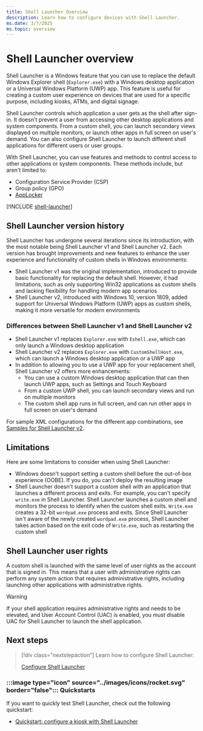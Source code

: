 ```yaml
---
title: Shell Launcher Overview
description: Learn how to configure devices with Shell Launcher.
ms.date: 3/7/2025
ms.topic: overview
---
```


# Shell Launcher overview

Shell Launcher is a Windows feature that you can use to replace the default Windows Explorer shell (`Explorer.exe`) with a Windows desktop application or a Universal Windows Platform (UWP) app. This feature is useful for creating a custom user experience on devices that are used for a specific purpose, including kiosks, ATMs, and digital signage.

Shell Launcher controls which application a user gets as the shell after sign-in. It doesn't prevent a user from accessing other desktop applications and system components. From a custom shell, you can launch secondary views displayed on multiple monitors, or launch other apps in full screen on user's demand. You can also configure Shell Launcher to launch different shell applications for different users or user groups.

With Shell Launcher, you can use features and methods to control access to other applications or system components. These methods include, but aren't limited to:

- Configuration Service Provider (CSP)
- Group policy (GPO)
- [AppLocker](/windows/security/threat-protection/windows-defender-application-control/applocker/applocker-overview)

[!INCLUDE [shell-launcher](../../../includes/licensing/shell-launcher.md)]

## Shell Launcher version history

Shell Launcher has undergone several iterations since its introduction, with the most notable being Shell Launcher v1 and Shell Launcher v2. Each version has brought improvements and new features to enhance the user experience and functionality of custom shells in Windows environments:

- Shell Launcher v1 was the original implementation, introduced to provide basic functionality for replacing the default shell. However, it had limitations, such as only supporting Win32 applications as custom shells and lacking flexibility for handling modern app scenarios
- Shell Launcher v2, introduced with Windows 10, version 1809, added support for Universal Windows Platform (UWP) apps as custom shells, making it more versatile for modern environments

### Differences between Shell Launcher v1 and Shell Launcher v2

- Shell Launcher v1 replaces `Explorer.exe` with `Eshell.exe`, which can only launch a Windows desktop application
- Shell Launcher v2 replaces `Explorer.exe` with `CustomShellHost.exe`, which can launch a Windows desktop application or a UWP app
- In addition to allowing you to use a UWP app for your replacement shell, Shell Launcher v2 offers more enhancements:
  - You can use a custom Windows desktop application that can then launch UWP apps, such as Settings and Touch Keyboard
  - From a custom UWP shell, you can launch secondary views and run on multiple monitors
  - The custom shell app runs in full screen, and can run other apps in full screen on user's demand

For sample XML configurations for the different app combinations, see [Samples for Shell Launcher v2](https://github.com/microsoft/Windows-IoT-Samples/tree/master/samples/ShellLauncher/ShellLauncherV2).

## Limitations

Here are some limitations to consider when using Shell Launcher:

- Windows doesn't support setting a custom shell before the out-of-box experience (OOBE). If you do, you can't deploy the resulting image
- Shell Launcher doesn't support a custom shell with an application that launches a different process and exits. For example, you can't specify `write.exe` in Shell Launcher. Shell Launcher launches a custom shell and monitors the process to identify when the custom shell exits. `Write.exe` creates a 32-bit `wordpad.exe` process and exits. Since Shell Launcher isn't aware of the newly created `wordpad.exe` process, Shell Launcher takes action based on the exit code of `Write.exe`, such as restarting the custom shell

## Shell Launcher user rights

A custom shell is launched with the same level of user rights as the account that is signed in. This means that a user with administrative rights can perform any system action that requires administrative rights, including launching other applications with administrative rights.

> [!WARNING]
> If your shell application requires administrative rights and needs to be elevated, and User Account Control (UAC) is enabled, you must disable UAC for Shell Launcher to launch the shell application.

## Next steps

> [!div class="nextstepaction"]
> Learn how to configure Shell Launcher:
>
> [Configure Shell Launcher](configure.md)

### :::image type="icon" source="../images/icons/rocket.svg" border="false"::: Quickstarts

If you want to quickly test Shell Launcher, check out the following quickstart:

- [Quickstart: configure a kiosk with Shell Launcher](quickstart-kiosk.md)
